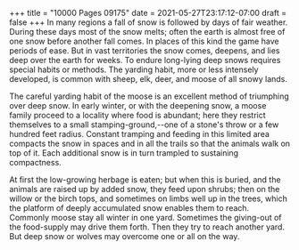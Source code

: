 +++
title = "10000 Pages 09175"
date = 2021-05-27T23:17:12-07:00
draft = false
+++
In many regions a fall of snow is followed by days of fair weather. During these days most of the snow melts; often the earth is almost free of one snow before another fall comes. In places of this kind the game have periods of ease. But in vast territories the snow comes, deepens, and lies deep over the earth for weeks. To endure long-lying deep snows requires special habits or methods. The yarding habit, more or less intensely developed, is common with sheep, elk, deer, and moose of all snowy lands.

The careful yarding habit of the moose is an excellent method of triumphing over deep snow. In early winter, or with the deepening snow, a moose family proceed to a locality where food is abundant; here they restrict themselves to a small stamping-ground,--one of a stone's throw or a few hundred feet radius. Constant tramping and feeding in this limited area compacts the snow in spaces and in all the trails so that the animals walk on top of it. Each additional snow is in turn trampled to sustaining compactness.

At first the low-growing herbage is eaten; but when this is buried, and the animals are raised up by added snow, they feed upon shrubs; then on the willow or the birch tops, and sometimes on limbs well up in the trees, which the platform of deeply accumulated snow enables them to reach. Commonly moose stay all winter in one yard. Sometimes the giving-out of the food-supply may drive them forth. Then they try to reach another yard. But deep snow or wolves may overcome one or all on the way.
